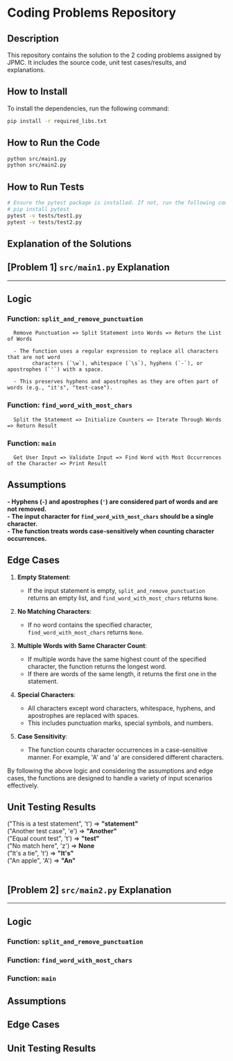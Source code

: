 # Coding Problems Repository

## Description
This repository contains the solution to the 2 coding problems assigned by JPMC. It includes the source code, unit test cases/results, and explanations.


## How to Install

To install the dependencies, run the following command:

```bash
pip install -r required_libs.txt
```

## How to Run the Code
```bash
python src/main1.py
python src/main2.py
```

## How to Run Tests
```bash
# Ensure the pytest package is installed. If not, run the following command:
# pip install pytest
pytest -v tests/test1.py
pytest -v tests/test2.py
```



## Explanation of the Solutions
## [Problem 1] `src/main1.py` Explanation
---
## Logic

### Function: `split_and_remove_punctuation`
      Remove Punctuation => Split Statement into Words => Return the List of Words
      
      - The function uses a regular expression to replace all characters that are not word 
            characters (`\w`), whitespace (`\s`), hyphens (`-`), or apostrophes (`'`) with a space.
            
      - This preserves hyphens and apostrophes as they are often part of words (e.g., "it's", "test-case").
   
### Function: `find_word_with_most_chars`
      Split the Statement => Initialize Counters => Iterate Through Words => Return Result
   
### Function: `main`
      Get User Input => Validate Input => Find Word with Most Occurrences of the Character => Print Result

## Assumptions

**- Hyphens (`-`) and apostrophes (`'`) are considered part of words and are not removed.**<br>
**- The input character for `find_word_with_most_chars` should be a single character.**<br>
**- The function treats words case-sensitively when counting character occurrences.**

## Edge Cases

1. **Empty Statement**:
      - If the input statement is empty, `split_and_remove_punctuation` returns an empty list, and `find_word_with_most_chars` returns `None`.
   
2. **No Matching Characters**:
      - If no word contains the specified character, `find_word_with_most_chars` returns `None`.
   
3. **Multiple Words with Same Character Count**:
      - If multiple words have the same highest count of the specified character, the function returns the longest word.
      - If there are words of the same length, it returns the first one in the statement.
   
4. **Special Characters**:
      - All characters except word characters, whitespace, hyphens, and apostrophes are replaced with spaces.
      - This includes punctuation marks, special symbols, and numbers.
   
5. **Case Sensitivity**:
      - The function counts character occurrences in a case-sensitive manner. For example, 'A' and 'a' are considered different characters.
   
By following the above logic and considering the assumptions and edge cases, the functions are designed to handle a variety of input scenarios effectively.


## Unit Testing Results

   ("This is a test statement", 't')  =>  **"statement"**  
   ("Another test case", 'e')  =>  **"Another"**  
   ("Equal count test", 't')  =>  **"test"**  
   ("No match here", 'z')  =>  **None**  
   ("It's a tie", 't')  =>  **"It's"**  
   ("An apple", 'A')  =>  **"An"**
<br><br>



## [Problem 2] `src/main2.py` Explanation
---
## Logic

### Function: `split_and_remove_punctuation`


### Function: `find_word_with_most_chars`


### Function: `main`


## Assumptions


## Edge Cases




## Unit Testing Results


